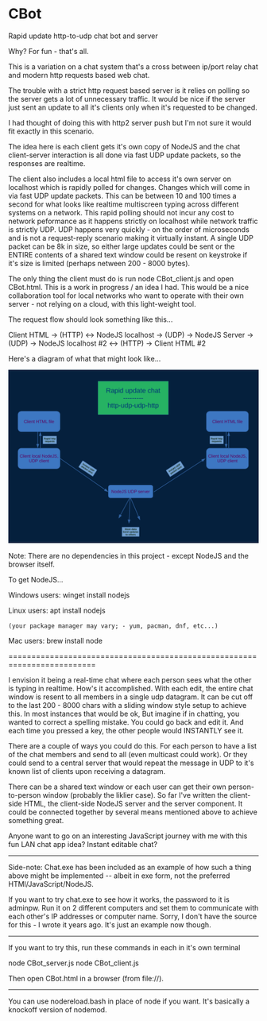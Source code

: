# CBot
Rapid update http-to-udp chat bot and server

Why?  For fun - that's all.

This is a variation on a chat system that's a cross between ip/port relay chat and modern http requests based web chat.

The trouble with a strict http request based server is it relies on polling so the server gets a lot of unnecessary traffic.  It would be nice if the server just sent an update to all it's clients only when it's requested to be changed.

I had thought of doing this with http2 server push but I'm not sure it would fit exactly in this scenario.

The idea here is each client gets it's own copy of NodeJS and the chat client-server interaction is all done via fast UDP update packets, so the responses are realtime.

The client also includes a local html file to access it's own server on localhost which is rapidly polled for changes.  Changes which will come in via fast UDP update packets.  This can be between 10 and 100 times a second for what looks like realtime multiscreen typing across different systems on a network.  This rapid polling should not incur any cost to network peformance as it happens strictly on localhost while network traffic is strictly UDP.  UDP happens very quickly - on the order of microseconds and is not a request-reply scenario making it virtually instant.  A single UDP packet can be 8k in size, so either large updates could be sent or the ENTIRE contents of a shared text window could be resent on keystroke if it's size is limited (perhaps netween 200 - 8000 bytes).

The only thing the client must do is run node CBot_client.js and open CBot.html.  This is a work in progress / an idea I had.  This would be a nice collaboration tool for local networks who want to operate with their own server - not relying on a cloud, with this light-weight tool.

The request flow should look something like this...

Client HTML -> (HTTP) <-> NodeJS localhost -> (UDP) -> NodeJS Server -> (UDP) -> NodeJS localhost #2 <-> (HTTP) -> Client HTML #2

Here's a diagram of what that might look like...

<img src="Cbot_design.png" />


Note:  There are no dependencies in this project - except NodeJS and the browser itself.

To get NodeJS...

Windows users:
  winget install nodejs

Linux users:
  apt install nodejs

    (your package manager may vary; - yum, pacman, dnf, etc...)

Mac users:
  brew install node

=========================================================================

I envision it being a real-time chat where each person sees what the other is typing in realtime.  How's it accomplished.  With each edit, the entire chat window is resent to all members in a single udp datagram.  It can be cut off to the last 200 - 8000 chars with a sliding window style setup to achieve this.  In most instances that would be ok,  But imagine if in chatting, you wanted to correct a spelling mistake.  You could go back and edit it.  And each time you pressed a key, the other people would INSTANTLY see it.

There are a couple of ways you could do this.  For each person to have a list of the chat members and send to all (even multicast could work).  Or they could send to a central server that would repeat the message in UDP to it's known list of clients upon receiving a datagram.

There can be a shared text window or each user can get their own person-to-person window (probably the liklier case).  So far I've written the client-side HTML, the client-side NodeJS server and the server component.  It could be connected together by several means mentioned above to achieve something great.

Anyone want to go on an interesting JavaScript journey with me with this fun LAN chat app idea?  Instant editable chat?

-----------------------

Side-note:  Chat.exe has been included as an example of how such a thing above might be implemented -- albeit in exe form, not the preferred HTMl/JavaScript/NodeJS.

If you want to try chat.exe to see how it works, the password to it is adminpw.  Run it on 2 different computers and set them to communicate with each other's IP addresses or computer name.  Sorry, I don't have the source for this - I wrote it years ago.  It's just an example now though.

-----------------------

If you want to try this, run these commands in each in it's own terminal

node CBot_server.js
node CBot_client.js

Then open CBot.html in a browser (from file://).

-----------------------

You can use nodereload.bash in place of node if you want.  It's basically a knockoff version of nodemod.
